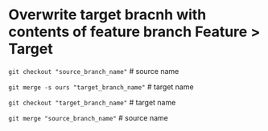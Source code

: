 # Overwrite target bracnh with contents of feature branch Feature > Target
``git checkout "source_branch_name"``       # source name

``git merge -s ours "target_branch_name"``  # target name

``git checkout "target_branch_name"``       # target name

``git merge "source_branch_name"``          # source name

